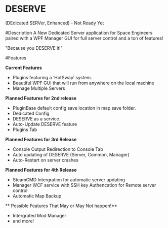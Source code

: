 DESERVE 
=====
(DEdicated SERVer, Enhanced) - Not Ready Yet

#Description
A New Dedicated Server application for Space Engineers paired with a WPF Manager GUI for full server control and a ton of features!

"Because you DESERVE it!"

#Features

**Current Features**
* Plugins featuring a ‘HotSwap’ system.
* Beautiful WPF GUI that will run from anywhere on the local machine
* Manage Multiple Servers 


 
**Planned Features for 2nd release**
 * PluginBase default config save location in map save folder.
 * Dedicated Config
 * DESERVE as a service.
 * Auto-Update DESERVE feature
 * Plugins Tab

**Planned Features for 3rd Release**
 * Console Output Redirection to Console Tab
 * Auto updating of DESERVE (Server, Common, Manager)
 * Auto-Restart on server crashes


 **Planned Features for 4th Release**
  * SteamCMD Intergration for automatic server updating
  * Manager WCF service with SSH key Authencation for Remote server control
  * Automatic Map Backup
  
  
  ** Possible Features That May or May Not happen!**
   * Intergrated Mod Manager
   * and more!
 
